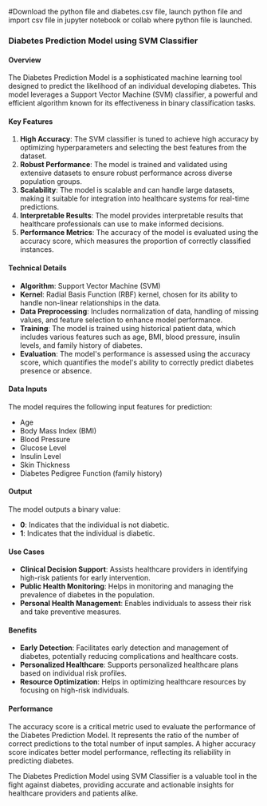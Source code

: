 #Download the python file and diabetes.csv file, launch python file and import csv file in jupyter notebook or collab where python file is launched.


### Diabetes Prediction Model using SVM Classifier

#### Overview
The Diabetes Prediction Model is a sophisticated machine learning tool designed to predict the likelihood of an individual developing diabetes. This model leverages a Support Vector Machine (SVM) classifier, a powerful and efficient algorithm known for its effectiveness in binary classification tasks.

#### Key Features
1. **High Accuracy**: The SVM classifier is tuned to achieve high accuracy by optimizing hyperparameters and selecting the best features from the dataset.
2. **Robust Performance**: The model is trained and validated using extensive datasets to ensure robust performance across diverse population groups.
3. **Scalability**: The model is scalable and can handle large datasets, making it suitable for integration into healthcare systems for real-time predictions.
4. **Interpretable Results**: The model provides interpretable results that healthcare professionals can use to make informed decisions.
5. **Performance Metrics**: The accuracy of the model is evaluated using the accuracy score, which measures the proportion of correctly classified instances.

#### Technical Details
- **Algorithm**: Support Vector Machine (SVM)
- **Kernel**: Radial Basis Function (RBF) kernel, chosen for its ability to handle non-linear relationships in the data.
- **Data Preprocessing**: Includes normalization of data, handling of missing values, and feature selection to enhance model performance.
- **Training**: The model is trained using historical patient data, which includes various features such as age, BMI, blood pressure, insulin levels, and family history of diabetes.
- **Evaluation**: The model's performance is assessed using the accuracy score, which quantifies the model's ability to correctly predict diabetes presence or absence.

#### Data Inputs
The model requires the following input features for prediction:
- Age
- Body Mass Index (BMI)
- Blood Pressure
- Glucose Level
- Insulin Level
- Skin Thickness
- Diabetes Pedigree Function (family history)

#### Output
The model outputs a binary value:
- **0**: Indicates that the individual is not diabetic.
- **1**: Indicates that the individual is diabetic.

#### Use Cases
- **Clinical Decision Support**: Assists healthcare providers in identifying high-risk patients for early intervention.
- **Public Health Monitoring**: Helps in monitoring and managing the prevalence of diabetes in the population.
- **Personal Health Management**: Enables individuals to assess their risk and take preventive measures.

#### Benefits
- **Early Detection**: Facilitates early detection and management of diabetes, potentially reducing complications and healthcare costs.
- **Personalized Healthcare**: Supports personalized healthcare plans based on individual risk profiles.
- **Resource Optimization**: Helps in optimizing healthcare resources by focusing on high-risk individuals.

#### Performance
The accuracy score is a critical metric used to evaluate the performance of the Diabetes Prediction Model. It represents the ratio of the number of correct predictions to the total number of input samples. A higher accuracy score indicates better model performance, reflecting its reliability in predicting diabetes.

The Diabetes Prediction Model using SVM Classifier is a valuable tool in the fight against diabetes, providing accurate and actionable insights for healthcare providers and patients alike.

